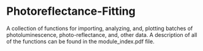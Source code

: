 # Photoreflectance-Fitting
A collection of functions for importing, analyzing, and, plotting batches of photoluminescence, photo-reflectance, and, other data. A description of all of the functions can be found in the module_index.pdf file.
